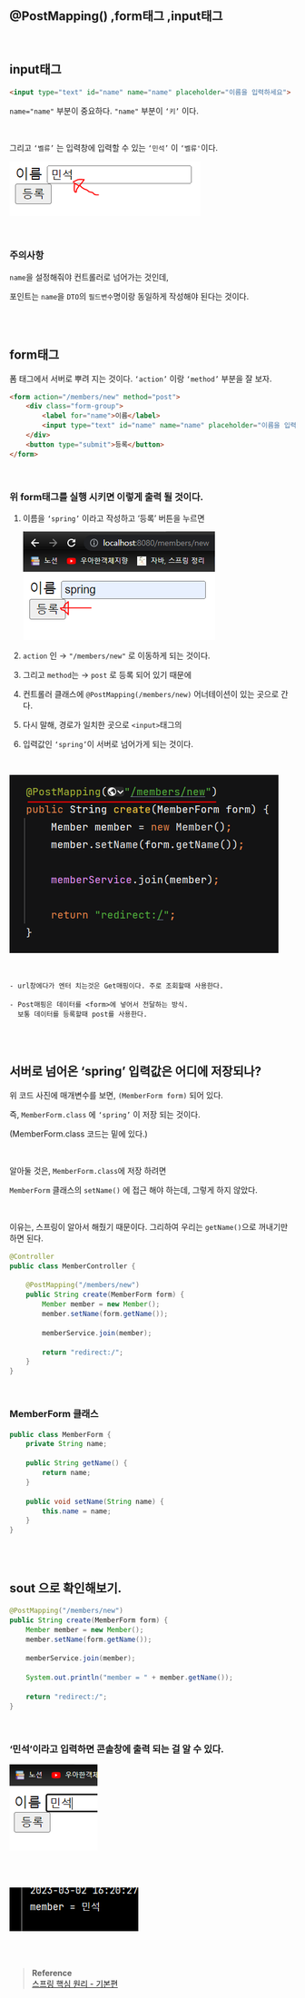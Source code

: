 ## @PostMapping() ,form태그 ,input태그

<br/>

## input태그

```html
<input type="text" id="name" name="name" placeholder="이름을 입력하세요">
```

`name="name"` 부분이 중요하다. `"name"` 부분이 `‘키’` 이다.

<br/>

그리고 `‘벨류’` 는 입력창에 입력할 수 있는 `‘민석’` 이 `‘벨류'`이다.

![이미지](/programming/img/입문16.PNG)


<br/>

### 주의사항

`name`을 설정해줘야 컨트롤러로 넘어가는 것인데,

포인트는 `name`을 `DTO`의 `필드변수`명이랑 동일하게 작성해야 된다는 것이다.


<br/><br/>

## form태그

폼 태그에서 서버로 뿌려 지는 것이다. `‘action’` 이랑 `‘method’` 부분을 잘 보자.

```html
<form action="/members/new" method="post">
    <div class="form-group">
        <label for="name">이름</label>
        <input type="text" id="name" name="name" placeholder="이름을 입력하세요">
    </div>
    <button type="submit">등록</button>
</form>
```

<br/>

### 위 form태그를 실행 시키면 이렇게 출력 될 것이다.

1. 이름을 `‘spring’` 이라고 작성하고 ‘등록’ 버튼을 누르면 
    
    ![이미지](/programming/img/입문17.PNG)
    
2. `action` 인 → `"/members/new"` 로 이동하게 되는 것이다. 



3. 그리고 `method`는 → `post` 로 등록 되어 있기 때문에 
4. 컨트롤러 클래스에 `@PostMapping(/members/new)` 어너테이션이 있는 곳으로 간다.
5. 다시 말해, 경로가 일치한 곳으로 `<input>`태그의 
6. 입력값인 `‘spring’`이 서버로 넘어가게 되는 것이다.

<br/>

![이미지](/programming/img/입문18.PNG)


<br/>

```
- url창에다가 엔터 치는것은 Get매핑이다. 주로 조회할때 사용한다.

- Post매핑은 데이터를 <form>에 넣어서 전달하는 방식. 
  보통 데이터를 등록할때 post를 사용한다.
```

<br/><br/>

## 서버로 넘어온 ‘spring’ 입력값은 어디에 저장되나?

위 코드 사진에 매개변수를 보면, `(MemberForm form)` 되어 있다.

즉, `MemberForm.class` 에 `‘spring’` 이 저장 되는 것이다.

(MemberForm.class 코드는 밑에 있다.)

<br/>

알아둘 것은, `MemberForm.class`에 저장 하려면 

`MemberForm` 클래스의 `setName()` 에 접근 해야 하는데, 그렇게 하지 않았다.

<br/>

이유는, 스프링이 알아서 해줬기 때문이다. 그리하여 우리는 `getName()`으로 꺼내기만 하면 된다.

```java
@Controller
public class MemberController {

    @PostMapping("/members/new")
    public String create(MemberForm form) {
        Member member = new Member();
        member.setName(form.getName());

        memberService.join(member);

        return "redirect:/";
    }
}
```

<br/>

### MemberForm 클래스

```java
public class MemberForm {
    private String name;

    public String getName() {
        return name;
    }

    public void setName(String name) {
        this.name = name;
    }
}
```

<br/><br/>

## sout 으로 확인해보기.

```java
@PostMapping("/members/new")
public String create(MemberForm form) {
    Member member = new Member();
    member.setName(form.getName());

    memberService.join(member);

    System.out.println("member = " + member.getName());

    return "redirect:/";
}
```

<br/>

### ‘민석’이라고 입력하면 콘솔창에 출력 되는 걸 알 수 있다.

![이미지](/programming/img/입문19.PNG)

<br/><br/>

![이미지](/programming/img/입문20.PNG)


<br/><br/>


>**Reference** <br/>[스프링 핵심 원리 - 기본편](https://www.inflearn.com/course/%EC%8A%A4%ED%94%84%EB%A7%81-%ED%95%B5%EC%8B%AC-%EC%9B%90%EB%A6%AC-%EA%B8%B0%EB%B3%B8%ED%8E%B8?utm_source=google&utm_medium=cpc&utm_campaign=04.general_backend&utm_content=spring&utm_term=%EC%8A%A4%ED%94%84%EB%A7%81%20%EC%9E%85%EB%AC%B8&gclid=CjwKCAiAjPyfBhBMEiwAB2CCImohok2YrQ2tRdhqfr3cZvKqkIJOHUJ36u6s1-7C9X1gzZIapTvOtxoCangQAvD_BwE)
